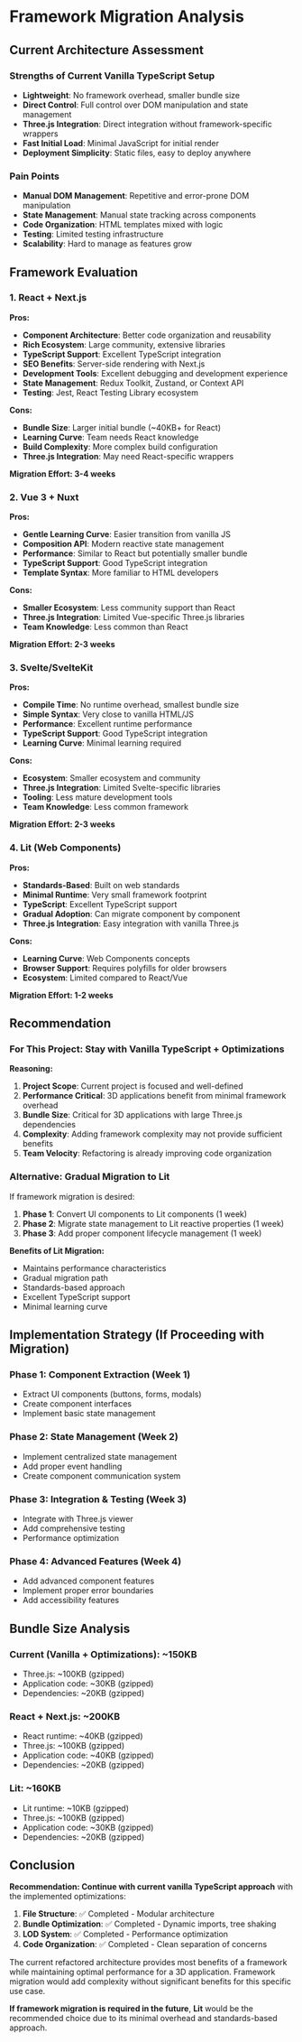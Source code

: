 # Framework Migration Analysis

## Current Architecture Assessment

### Strengths of Current Vanilla TypeScript Setup
- **Lightweight**: No framework overhead, smaller bundle size
- **Direct Control**: Full control over DOM manipulation and state management
- **Three.js Integration**: Direct integration without framework-specific wrappers
- **Fast Initial Load**: Minimal JavaScript for initial render
- **Deployment Simplicity**: Static files, easy to deploy anywhere

### Pain Points
- **Manual DOM Management**: Repetitive and error-prone DOM manipulation
- **State Management**: Manual state tracking across components
- **Code Organization**: HTML templates mixed with logic
- **Testing**: Limited testing infrastructure
- **Scalability**: Hard to manage as features grow

## Framework Evaluation

### 1. React + Next.js

**Pros:**
- **Component Architecture**: Better code organization and reusability
- **Rich Ecosystem**: Large community, extensive libraries
- **TypeScript Support**: Excellent TypeScript integration
- **SEO Benefits**: Server-side rendering with Next.js
- **Development Tools**: Excellent debugging and development experience
- **State Management**: Redux Toolkit, Zustand, or Context API
- **Testing**: Jest, React Testing Library ecosystem

**Cons:**
- **Bundle Size**: Larger initial bundle (~40KB+ for React)
- **Learning Curve**: Team needs React knowledge
- **Build Complexity**: More complex build configuration
- **Three.js Integration**: May need React-specific wrappers

**Migration Effort: 3-4 weeks**

### 2. Vue 3 + Nuxt

**Pros:**
- **Gentle Learning Curve**: Easier transition from vanilla JS
- **Composition API**: Modern reactive state management
- **Performance**: Similar to React but potentially smaller bundle
- **TypeScript Support**: Good TypeScript integration
- **Template Syntax**: More familiar to HTML developers

**Cons:**
- **Smaller Ecosystem**: Less community support than React
- **Three.js Integration**: Limited Vue-specific Three.js libraries
- **Team Knowledge**: Less common than React

**Migration Effort: 2-3 weeks**

### 3. Svelte/SvelteKit

**Pros:**
- **Compile Time**: No runtime overhead, smallest bundle size
- **Simple Syntax**: Very close to vanilla HTML/JS
- **Performance**: Excellent runtime performance
- **TypeScript Support**: Good TypeScript integration
- **Learning Curve**: Minimal learning required

**Cons:**
- **Ecosystem**: Smaller ecosystem and community
- **Three.js Integration**: Limited Svelte-specific libraries
- **Tooling**: Less mature development tools
- **Team Knowledge**: Less common framework

**Migration Effort: 2-3 weeks**

### 4. Lit (Web Components)

**Pros:**
- **Standards-Based**: Built on web standards
- **Minimal Runtime**: Very small framework footprint
- **TypeScript**: Excellent TypeScript support
- **Gradual Adoption**: Can migrate component by component
- **Three.js Integration**: Easy integration with vanilla Three.js

**Cons:**
- **Learning Curve**: Web Components concepts
- **Browser Support**: Requires polyfills for older browsers
- **Ecosystem**: Limited compared to React/Vue

**Migration Effort: 1-2 weeks**

## Recommendation

### For This Project: Stay with Vanilla TypeScript + Optimizations

**Reasoning:**
1. **Project Scope**: Current project is focused and well-defined
2. **Performance Critical**: 3D applications benefit from minimal framework overhead
3. **Bundle Size**: Critical for 3D applications with large Three.js dependencies
4. **Complexity**: Adding framework complexity may not provide sufficient benefits
5. **Team Velocity**: Refactoring is already improving code organization

### Alternative: Gradual Migration to Lit

If framework migration is desired:

1. **Phase 1**: Convert UI components to Lit components (1 week)
2. **Phase 2**: Migrate state management to Lit reactive properties (1 week)
3. **Phase 3**: Add proper component lifecycle management (1 week)

**Benefits of Lit Migration:**
- Maintains performance characteristics
- Gradual migration path
- Standards-based approach
- Excellent TypeScript support
- Minimal learning curve

## Implementation Strategy (If Proceeding with Migration)

### Phase 1: Component Extraction (Week 1)
- Extract UI components (buttons, forms, modals)
- Create component interfaces
- Implement basic state management

### Phase 2: State Management (Week 2)
- Implement centralized state management
- Add proper event handling
- Create component communication system

### Phase 3: Integration & Testing (Week 3)
- Integrate with Three.js viewer
- Add comprehensive testing
- Performance optimization

### Phase 4: Advanced Features (Week 4)
- Add advanced component features
- Implement proper error boundaries
- Add accessibility features

## Bundle Size Analysis

### Current (Vanilla + Optimizations): ~150KB
- Three.js: ~100KB (gzipped)
- Application code: ~30KB (gzipped)
- Dependencies: ~20KB (gzipped)

### React + Next.js: ~200KB
- React runtime: ~40KB (gzipped)
- Three.js: ~100KB (gzipped)
- Application code: ~40KB (gzipped)
- Dependencies: ~20KB (gzipped)

### Lit: ~160KB
- Lit runtime: ~10KB (gzipped)
- Three.js: ~100KB (gzipped)
- Application code: ~30KB (gzipped)
- Dependencies: ~20KB (gzipped)

## Conclusion

**Recommendation: Continue with current vanilla TypeScript approach** with the implemented optimizations:

1. **File Structure**: ✅ Completed - Modular architecture
2. **Bundle Optimization**: ✅ Completed - Dynamic imports, tree shaking
3. **LOD System**: ✅ Completed - Performance optimization
4. **Code Organization**: ✅ Completed - Clean separation of concerns

The current refactored architecture provides most benefits of a framework while maintaining optimal performance for a 3D application. Framework migration would add complexity without significant benefits for this specific use case.

**If framework migration is required in the future**, **Lit** would be the recommended choice due to its minimal overhead and standards-based approach.